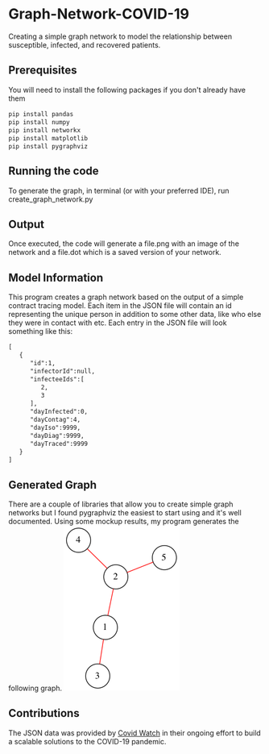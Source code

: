 # Graph-Network-COVID-19
Creating a simple graph network to model the relationship between susceptible, infected, and recovered patients.

## Prerequisites
You will need to install the following packages if you don't already have them
```
pip install pandas
pip install numpy
pip install networkx
pip install matplotlib
pip install pygraphviz
```
## Running the code
To generate the graph, in terminal (or with your preferred IDE), run create_graph_network.py

## Output
Once executed, the code will generate a file.png with an image of the network and a file.dot which is a saved version
of your network.

## Model Information
This program creates a graph network based on the output of a simple contract tracing model. Each item in the JSON file will
contain an id representing the unique person in addition to some other data, like who else they were in contact with etc.
Each entry in the JSON file will look something like this:
```
[
   {
      "id":1,
      "infectorId":null,
      "infecteeIds":[
         2,
         3
      ],
      "dayInfected":0,
      "dayContag":4,
      "dayIso":9999,
      "dayDiag":9999,
      "dayTraced":9999
   }
]
 ```
 
## Generated Graph
There are a couple of libraries that allow you to create simple graph networks but I found pygraphviz the easiest to start 
using and it's well documented. Using some mockup results, my program generates the following graph.
![](file.png)

## Contributions
The JSON data was provided by [Covid Watch](https://github.com/covid19risk/) in their ongoing effort to build a scalable 
solutions to the COVID-19 pandemic.
